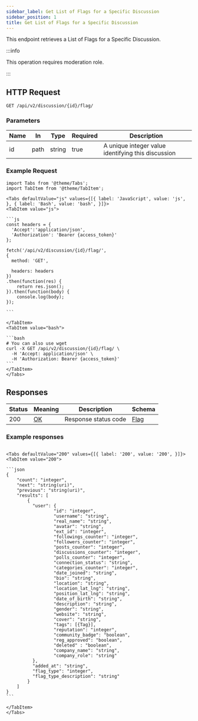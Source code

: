 ```yaml
---
sidebar_label: Get List of Flags for a Specific Discussion
sidebar_position: 1
title: Get List of Flags for a Specific Discussion
---
```


This endpoint retrieves a List of Flags for a Specific Discussion.

:::info

This operation requires moderation role.

:::

## HTTP Request

`GET /api/v2/discussion/{id}/flag/`

### Parameters

|Name|In|Type|Required|Description|
|---|---|---|---|---|
|id|path|string|true|A unique integer value identifying this discussion|

### Example Request

````mdx-code-block
import Tabs from '@theme/Tabs';
import TabItem from '@theme/TabItem';

<Tabs defaultValue="js" values={[{ label: 'JavaScript', value: 'js', }, { label: 'Bash', value: 'bash', }]}>
<TabItem value="js">

```js
const headers = {
  'Accept':'application/json',
  'Authorization': 'Bearer {access_token}'
};

fetch('/api/v2/discussion/{id}/flag/',
{
  method: 'GET',

  headers: headers
})
.then(function(res) {
    return res.json();
}).then(function(body) {
    console.log(body);
});

```

</TabItem>
<TabItem value="bash">

```bash
# You can also use wget
curl -X GET /api/v2/discussion/{id}/flag/ \
  -H 'Accept: application/json' \
  -H 'Authorization: Bearer {access_token}'
```
</TabItem>
</Tabs>
````

## Responses

|Status|Meaning|Description|Schema|
|---|---|---|---|
|200|[OK](https://tools.ietf.org/html/rfc7231#section-6.3.1)|Response status code|[Flag](/docs/apireference/v2/schemas/flag)|

### Example responses


````mdx-code-block

<Tabs defaultValue="200" values={[{ label: '200', value: '200', }]}>
<TabItem value="200">

```json
{
    "count": "integer",
    "next": "string(uri)",
    "previous": "string(uri)",
    "results": [
        {
          "user": {
                  "id": "integer",
                  "username": "string",
                  "real_name": "string",
                  "avatar": "string",
                  "ext_id": "integer",
                  "followings_counter": "integer",
                  "followers_counter": "integer",
                  "posts_counter": "integer",
                  "discussions_counter": "integer",
                  "polls_counter": "integer",
                  "connection_status": "string",
                  "categories_counter": "integer",
                  "date_joined": "string",
                  "bio": "string",
                  "location": "string",
                  "location_lat_lng": "string",
                  "position_lat_lng": "string",
                  "date_of_birth": "string",
                  "description": "string",
                  "gender": "string",
                  "website": "string",
                  "cover": "string",
                  "tags": [{Tag}],
                  "reputation": "integer",
                  "community_badge": "boolean",
                  "reg_approved": "boolean",
                  "deleted" : "boolean",
                  "company_name": "string",
                  "company_role": "string"
          },
          "added_at": "string",
          "flag_type": "integer",
          "flag_type_description": "string"
        }
    ]
}
```

</TabItem>
</Tabs>
````




